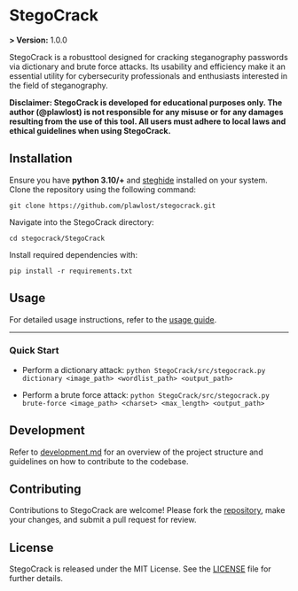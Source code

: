 # StegoCrack
**> Version:** 1.0.0

StegoCrack is a robusttool designed for cracking steganography passwords via dictionary and brute force attacks. Its usability and efficiency make it an essential utility for cybersecurity professionals and enthusiasts interested in the field of steganography.

**Disclaimer: StegoCrack is developed for educational purposes only. The author (@plawlost) is not responsible for any misuse or for any damages resulting from the use of this tool. All users must adhere to local laws and ethical guidelines when using StegoCrack.**

## Installation

Ensure you have **python 3.10/+** and [steghide](https://github.com/StefanoDeVuono/steghide) installed on your system. 
Clone the repository using the following command:

```git clone https://github.com/plawlost/stegocrack.git```

Navigate into the StegoCrack directory:

```cd stegocrack/StegoCrack```

Install required dependencies with:

```pip install -r requirements.txt```

## Usage

For detailed usage instructions, refer to the [usage guide](StegoCrack/docs/usage.md).

---------------------------------------------

### Quick Start

- Perform a dictionary attack:
```python StegoCrack/src/stegocrack.py dictionary <image_path> <wordlist_path> <output_path>```

- Perform a brute force attack:
```python StegoCrack/src/stegocrack.py brute-force <image_path> <charset> <max_length> <output_path>```


## Development

Refer to [development.md](StegoCrack/docs/development.md) for an overview of the project structure and guidelines on how to contribute to the codebase.

## Contributing

Contributions to StegoCrack are welcome! Please fork the [repository](https://github.com/plawlost/stegocrack), make your changes, and submit a pull request for review.

## License

StegoCrack is released under the MIT License. See the [LICENSE](LICENSE) file for further details.
